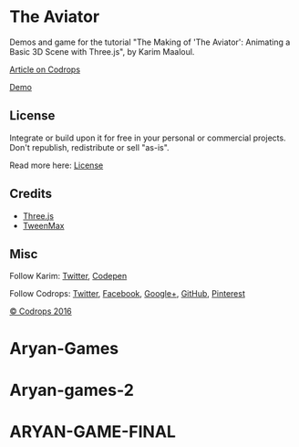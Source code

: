 # The Aviator

Demos and game for the tutorial "The Making of 'The Aviator': Animating a Basic 3D Scene with Three.js", by Karim Maaloul.

[Article on Codrops](http://tympanus.net/codrops/?p=26501)

[Demo](http://tympanus.net/Tutorials/TheAviator/)

## License

Integrate or build upon it for free in your personal or commercial projects. Don't republish, redistribute or sell "as-is". 

Read more here: [License](http://tympanus.net/codrops/licensing/)

## Credits

- [Three.js](http://threejs.org/)
- [TweenMax](http://greensock.com)

## Misc

Follow Karim: [Twitter](https://twitter.com/yakudoo), [Codepen](http://codepen.io/Yakudoo/)

Follow Codrops: [Twitter](http://www.twitter.com/codrops), [Facebook](http://www.facebook.com/pages/Codrops/159107397912), [Google+](https://plus.google.com/101095823814290637419), [GitHub](https://github.com/codrops), [Pinterest](http://www.pinterest.com/codrops/)

[© Codrops 2016](http://www.codrops.com)





# Aryan-Games
# Aryan-games-2
# ARYAN-GAME-FINAL
